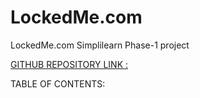 # LockedMe.com
LockedMe.com Simplilearn Phase-1 project

[GITHUB REPOSITORY LINK :](https://github.com/BhonuShankar/LockedMe.com/tree/master)

TABLE OF CONTENTS:
